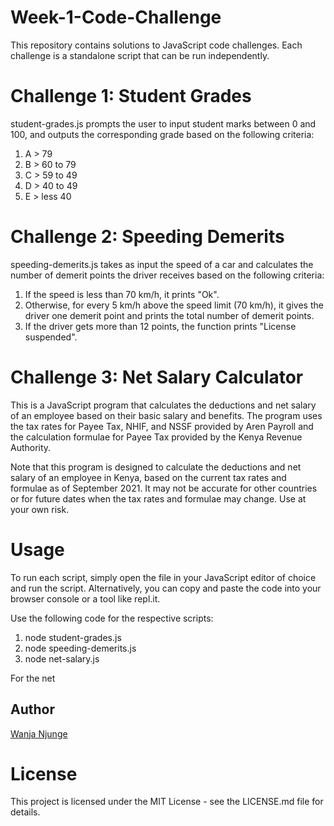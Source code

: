 # Week-1-Code-Challenge

This repository contains solutions to JavaScript code challenges.
Each challenge is a standalone script that can be run independently.

# Challenge 1: Student Grades
student-grades.js prompts the user to input student marks between 0 and 100, and outputs the corresponding grade based on the following criteria:

1. A > 79
2. B > 60 to 79
3. C > 59 to 49
4. D > 40 to 49
5. E > less 40

# Challenge 2: Speeding Demerits
speeding-demerits.js takes as input the speed of a car and calculates the number of demerit points the driver receives based on the following criteria:

1. If the speed is less than 70 km/h, it prints "Ok".
2. Otherwise, for every 5 km/h above the speed limit (70 km/h), it gives the driver one demerit point and prints the total number of demerit points.
3. If the driver gets more than 12 points, the function prints "License suspended".

# Challenge 3: Net Salary Calculator
This is a JavaScript program that calculates the deductions and net salary of an employee based on their basic salary and benefits. The program uses the tax rates for Payee Tax, NHIF, and NSSF provided by Aren Payroll and the calculation formulae for Payee Tax provided by the Kenya Revenue Authority.

Note that this program is designed to calculate the deductions and net salary of an employee in Kenya, based on the current tax rates and formulae as of September 2021. It may not be accurate for other countries or for future dates when the tax rates and formulae may change. Use at your own risk.

# Usage
To run each script, simply open the file in your JavaScript editor of choice and run the script. Alternatively, you can copy and paste the code into your browser console or a tool like repl.it.

Use the following code for the respective scripts:
1. node student-grades.js
2. node speeding-demerits.js 
3. node net-salary.js

For the net

## Author
[Wanja Njunge](https://github.com/WanjaNjunge)

# License
This project is licensed under the MIT License - see the LICENSE.md file for details.
